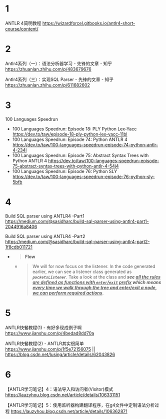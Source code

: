 
# 1

ANTLR 4简明教程 https://wizardforcel.gitbooks.io/antlr4-short-course/content/

# 2

Antlr4系列（一）：语法分析器学习 - 先锋的文章 - 知乎 https://zhuanlan.zhihu.com/p/483679676

Antlr4系列（三）：实现SQL Parser - 先锋的文章 - 知乎 https://zhuanlan.zhihu.com/p/611682602

# 3

100 Languages Speedrun
- 100 Languages Speedrun: Episode 18: PLY Python Lex-Yacc https://dev.to/taw/episode-18-ply-python-lex-yacc-11bl
- 100 Languages Speedrun: Episode 74: Python ANTLR 4 https://dev.to/taw/100-languages-speedrun-episode-74-python-antlr-4-234l
- 100 Languages Speedrun: Episode 75: Abstract Syntax Trees with Python ANTLR 4 https://dev.to/taw/100-languages-speedrun-episode-75-abstract-syntax-trees-with-python-antlr-4-54j4
- 100 Languages Speedrun: Episode 76: Python SLY https://dev.to/taw/100-languages-speedrun-episode-76-python-sly-5bfb

# 4

Build SQL parser using ANTLR4 -Part1 https://medium.com/@sasidharc/build-sql-parser-using-antlr4-part1-2044916a8406

Build SQL parser using ANTLR4 -Part2 https://medium.com/@sasidharc/build-sql-parser-using-antlr4-part2-1f8cdb011721
- > **Flow**
  * > We will for now focus on the listener. In the code generated earlier, we can see a listener class generated as ***`pocketsListener`***. Take a look at the class and ***see <ins>all the rules are defined as functions with `enter`/`exit` prefix</ins> which means <ins>every time we walk through the tree and enter/exit a node, we can perform required actions</ins>***.

# 5

ANTLR快餐教程(1) - 有好多现成例子啊 https://www.jianshu.com/p/4bedad8dd70a

ANTLR快餐教程(2) - ANTLR其实很简单 https://www.jianshu.com/p/1f5e72156075 || https://blog.csdn.net/lusing/article/details/62043826

# 6

【ANTLR学习笔记】4：语法导入和访问者(Visitor)模式 https://lauzyhou.blog.csdn.net/article/details/106331151

【ANTLR学习笔记】5：使用监听器构建翻译程序，在g4文件中定制语法分析过程 https://lauzyhou.blog.csdn.net/article/details/106362871
